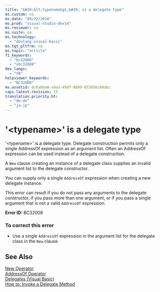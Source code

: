 ```yaml
---
title: "&#39;&lt;typename&gt;&#39; is a delegate type"
ms.custom: na
ms.date: "09/22/2016"
ms.prod: "visual-studio-dev14"
ms.reviewer: na
ms.suite: na
ms.technology: 
  - "devlang-visual-basic"
ms.tgt_pltfrm: na
ms.topic: "article"
f1_keywords: 
  - "bc32008"
  - "vbc32008"
dev_langs: 
  - "VB"
helpviewer_keywords: 
  - "BC32008"
ms.assetid: dc6abba0-a9ad-450f-8899-87265bc84abc
caps.latest.revision: 15
translation.priority.ht: 
  - "de-de"
  - "ja-jp"
---
```

# &#39;&lt;typename&gt;&#39; is a delegate type
'<typename\>' is a delegate type. Delegate construction permits only a single AddressOf expression as an argument list. Often an AddressOf expression can be used instead of a delegate construction.  
  
 A `New` clause creating an instance of a delegate class supplies an invalid argument list to the delegate constructor.  
  
 You can supply only a single `AddressOf` expression when creating a new delegate instance.  
  
 This error can result if you do not pass any arguments to the delegate constructor, if you pass more than one argument, or if you pass a single argument that is not a valid `AddressOf` expression.  
  
 **Error ID:** BC32008  
  
### To correct this error  
  
-   Use a single `AddressOf` expression in the argument list for the delegate class in the `New` clause.  
  
## See Also  
 [New Operator](../VS_csharp/new-operator--visual-basic-.md)   
 [AddressOf Operator](../VS_csharp/addressof-operator--visual-basic-.md)   
 [Delegates (Visual Basic)](../VS_csharp/delegates--visual-basic-.md)   
 [How to: Invoke a Delegate Method](../VS_csharp/how-to--invoke-a-delegate-method--visual-basic-.md)